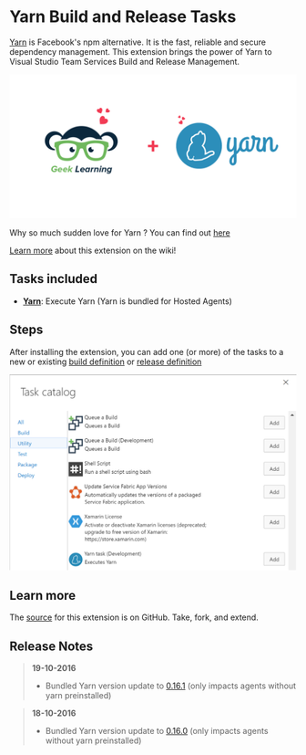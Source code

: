 # Yarn Build and Release Tasks

[Yarn](https://yarnpkg.com/) is Facebook's npm alternative. It is the fast, reliable and secure dependency management. 
This extension brings the power of Yarn to Visual Studio Team Services Build and Release Management.

![GeekLearning Loves Yarn](Screenshots/GeekLearningLovesYarn.png)

Why so much sudden love for Yarn ? You can find out [here](http://geeklearning.io/npm-install-drives-you-crazy-yarn-and-chill) 

[Learn more](https://github.com/geeklearningio/gl-vsts-tasks-yarn/wiki) about this extension on the wiki!

## Tasks included

* **[Yarn](https://github.com/geeklearningio/gl-vsts-tasks-yarn/wiki/Yarn)**: Execute Yarn (Yarn is bundled for Hosted Agents)

## Steps

After installing the extension, you can add one (or more) of the tasks to a new or existing [build definition](https://www.visualstudio.com/en-us/docs/build/define/create) or [release definition](https://www.visualstudio.com/en-us/docs/release/author-release-definition/more-release-definition)

![add-task](Screenshots/Add-Tasks.png)

## Learn more

The [source](https://github.com/geeklearningio/gl-vsts-tasks-yarn) for this extension is on GitHub. Take, fork, and extend.

## Release Notes

> **19-10-2016**
> - Bundled Yarn version update to [0.16.1](https://github.com/yarnpkg/yarn/releases/tag/v0.16.1) (only impacts agents without yarn preinstalled)

> **18-10-2016**
> - Bundled Yarn version update to [0.16.0](https://github.com/yarnpkg/yarn/releases/tag/v0.16.0) (only impacts agents without yarn preinstalled)
